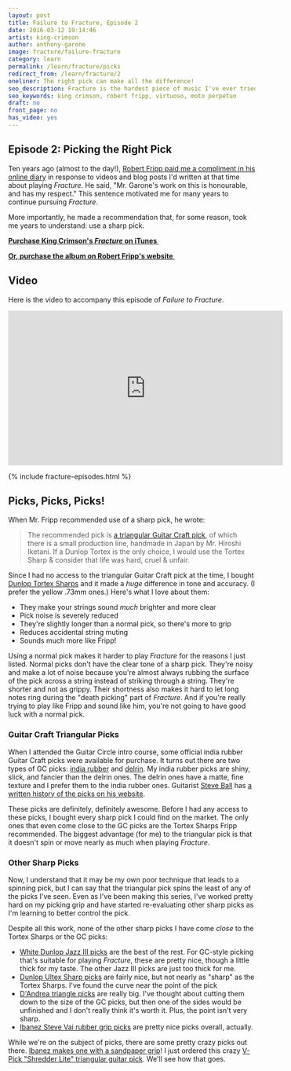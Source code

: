 ```yaml
---
layout: post
title: Failure to Fracture, Episode 2
date: 2016-03-12 19:14:46
artist: king-crimson
author: anthony-garone
image: fracture/failure-fracture
category: learn
permalink: /learn/fracture/picks
redirect_from: /learn/fracture/2
oneliner: The right pick can make all the difference!
seo_description: Fracture is the hardest piece of music I've ever tried to learn. This episode focuses on guitar picks.
seo_keywords: king crimson, robert fripp, virtuoso, moto perpetuo
draft: no
front_page: no
has_video: yes
---
```

## Episode 2: Picking the Right Pick

Ten years ago (almost to the day!), [Robert Fripp paid me a compliment in his online diary](https://www.dgmlive.com/diaries.htm?entry=3463) in response to videos and blog posts I'd written at that time about playing *Fracture*. He said, "Mr. Garone's work on this is honourable, and has my respect." This sentence motivated me for many years to continue pursuing *Fracture*.

More importantly, he made a recommendation that, for some reason, took me years to understand: use a sharp pick.

**[Purchase King Crimson's *Fracture* on iTunes&nbsp;<i class="non-mwm fa fa-external-link-square"></i>](https://itunes.apple.com/us/album/fracture/id978457922?i=978458012)**

**[Or, purchase the album on Robert Fripp's website&nbsp;<i class="non-mwm fa fa-external-link-square"></i>](http://store.nexternal.com/dgm/starless-and-bible-black-c228.aspx)**

## Video

Here is the video to accompany this episode of *Failure to Fracture*.

<div class="video-wrapper"><iframe width="560" height="315" src="https://www.youtube.com/embed/o4f1POCrKXE" frameborder="0" allowfullscreen></iframe></div>

{% include fracture-episodes.html %}

## Picks, Picks, Picks!

When Mr. Fripp recommended use of a sharp pick, he wrote:

> The recommended pick is [a triangular Guitar Craft pick](http://www.guitarcraftguitars.com/picks.html), of which there is a small production line, handmade in Japan by Mr. Hiroshi Iketani. If a Dunlop Tortex is the only choice, I would use the Tortex Sharp & consider that life was hard, cruel & unfair.

Since I had no access to the triangular Guitar Craft pick at the time, I bought [Dunlop Tortex Sharps](http://www.amazon.com/Dunlop-412P1-0-Tortex%C2%AE-Sharp-Players/dp/B000PTRJW8) and it made a *huge* difference in tone and accuracy. (I prefer the yellow .73mm ones.) Here's what I love about them:

- They make your strings sound *much* brighter and more clear
- Pick noise is severely reduced
- They're slightly longer than a normal pick, so there's more to grip
- Reduces accidental string muting
- Sounds much more like Fripp!

Using a normal pick makes it harder to play *Fracture* for the reasons I just listed. Normal picks don't have the clear tone of a sharp pick. They're noisy and make a lot of noise because you're almost always rubbing the surface of the pick across a string instead of striking through a string. They're shorter and not as grippy. Their shortness also makes it hard to let long notes ring during the "death picking" part of *Fracture*. And if you're really trying to play like Fripp and sound like him, you're not going to have good luck with a normal pick.

### Guitar Craft Triangular Picks
When I attended the Guitar Circle intro course, some official india rubber Guitar Craft picks were available for purchase. It turns out there are two types of GC picks: [india rubber](https://en.wikipedia.org/wiki/Natural_rubber) and [delrin](https://en.wikipedia.org/wiki/Polyoxymethylene). My india rubber picks are shiny, slick, and fancier than the delrin ones. The delrin ones have a matte, fine texture and I prefer them to the india rubber ones. Guitarist [Steve Ball](http://www.steveball.com/index.htm) has [a written history of the picks on his website](http://www.steveball.com/words/history/PickHistory/).

These picks are definitely, definitely awesome. Before I had any access to these picks, I bought every sharp pick I could find on the market. The only ones that even come close to the GC picks are the Tortex Sharps Fripp recommended. The biggest advantage (for me) to the triangular pick is that it doesn't spin or move nearly as much when playing *Fracture*.

### Other Sharp Picks
Now, I understand that it may be my own poor technique that leads to a spinning pick, but I can say that the triangular pick spins the least of any of the picks I've seen. Even as I've been making this series, I've worked pretty hard on my picking grip and have started re-evaluating other sharp picks as I'm learning to better control the pick.

Despite all this work, none of the other sharp picks I have come *close* to the Tortex Sharps or the GC picks:

- [White Dunlop Jazz III picks](http://www.amazon.com/Jim-Dunlop-478P-88-Tortex®-Players/dp/B00ISQCJRU) are the best of the rest. For GC-style picking that's suitable for playing *Fracture*, these are pretty nice, though a little thick for my taste. The other Jazz III picks are just too thick for me.
- [Dunlop Ultex Sharp picks](http://www.amazon.com/Dunlop-433P-73-Ultex®-Sharp-Players/dp/B002IJK0H4) are fairly nice, but not nearly as "sharp" as the Tortex Sharps. I've found the curve near the point of the pick
- [D'Andrea triangle picks](http://www.amazon.com/DAndrea-TG355-96HV-Celluloid-Guitar/dp/B001RMDQCY) are really big. I've thought about cutting them down to the size of the GC picks, but then one of the sides would be unfinished and I don't really think it's worth it. Plus, the point isn't very sharp.
- [Ibanez Steve Vai rubber grip picks](http://www.amazon.com/Ibanez-Steve-Signature-Rubber-6-Pack/dp/B004CYEPD8) are pretty nice picks overall, actually.

While we're on the subject of picks, there are some pretty crazy picks out there. [Ibanez makes one with a sandpaper grip](http://www.amazon.com/Ibanez-0-75mm-Sand-Grip-Plectrums/dp/B004CYEPGU)! I just ordered this crazy [V-Pick "Shredder Lite" triangular guitar pick](https://www.v-picks.com/product/shredder-lite/). We'll see how that goes.
